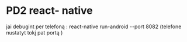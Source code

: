 # PD2 react- native 

jai debugint per telefoną : react-native run-android --port 8082 (telefone nustatyt tokį pat portą ) 
